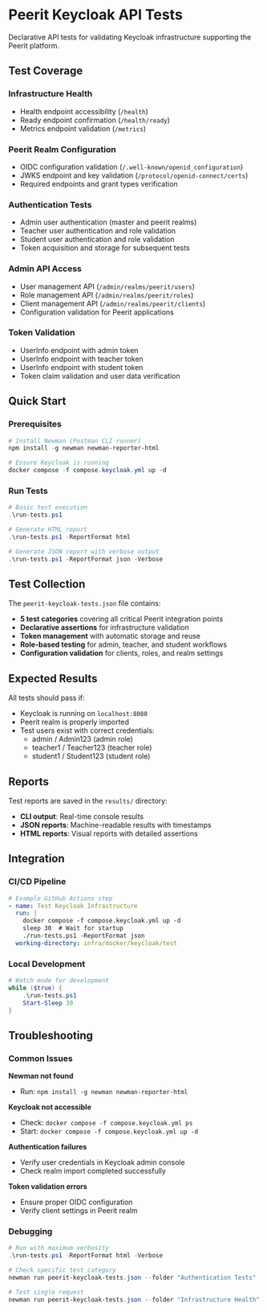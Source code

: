 # Peerit Keycloak API Tests

Declarative API tests for validating Keycloak infrastructure supporting the Peerit platform.

## Test Coverage

### Infrastructure Health
- Health endpoint accessibility (`/health`)
- Ready endpoint confirmation (`/health/ready`)  
- Metrics endpoint validation (`/metrics`)

### Peerit Realm Configuration
- OIDC configuration validation (`/.well-known/openid_configuration`)
- JWKS endpoint and key validation (`/protocol/openid-connect/certs`)
- Required endpoints and grant types verification

### Authentication Tests
- Admin user authentication (master and peerit realms)
- Teacher user authentication and role validation
- Student user authentication and role validation
- Token acquisition and storage for subsequent tests

### Admin API Access
- User management API (`/admin/realms/peerit/users`)
- Role management API (`/admin/realms/peerit/roles`)
- Client management API (`/admin/realms/peerit/clients`)
- Configuration validation for Peerit applications

### Token Validation
- UserInfo endpoint with admin token
- UserInfo endpoint with teacher token  
- UserInfo endpoint with student token
- Token claim validation and user data verification

## Quick Start

### Prerequisites

```powershell
# Install Newman (Postman CLI runner)
npm install -g newman newman-reporter-html

# Ensure Keycloak is running
docker compose -f compose.keycloak.yml up -d
```

### Run Tests

```powershell
# Basic test execution
.\run-tests.ps1

# Generate HTML report
.\run-tests.ps1 -ReportFormat html

# Generate JSON report with verbose output
.\run-tests.ps1 -ReportFormat json -Verbose
```

## Test Collection

The `peerit-keycloak-tests.json` file contains:

- **5 test categories** covering all critical Peerit integration points
- **Declarative assertions** for infrastructure validation
- **Token management** with automatic storage and reuse
- **Role-based testing** for admin, teacher, and student workflows
- **Configuration validation** for clients, roles, and realm settings

## Expected Results

All tests should pass if:
- Keycloak is running on `localhost:8080`
- Peerit realm is properly imported
- Test users exist with correct credentials:
  - admin / Admin123 (admin role)
  - teacher1 / Teacher123 (teacher role)  
  - student1 / Student123 (student role)

## Reports

Test reports are saved in the `results/` directory:
- **CLI output**: Real-time console results
- **JSON reports**: Machine-readable results with timestamps
- **HTML reports**: Visual reports with detailed assertions

## Integration

### CI/CD Pipeline

```yaml
# Example GitHub Actions step
- name: Test Keycloak Infrastructure
  run: |
    docker compose -f compose.keycloak.yml up -d
    sleep 30  # Wait for startup
    ./run-tests.ps1 -ReportFormat json
  working-directory: infra/docker/keycloak/test
```

### Local Development

```powershell
# Watch mode for development
while ($true) {
    .\run-tests.ps1
    Start-Sleep 30
}
```

## Troubleshooting

### Common Issues

**Newman not found**
- Run: `npm install -g newman newman-reporter-html`

**Keycloak not accessible**  
- Check: `docker compose -f compose.keycloak.yml ps`
- Start: `docker compose -f compose.keycloak.yml up -d`

**Authentication failures**
- Verify user credentials in Keycloak admin console
- Check realm import completed successfully

**Token validation errors**
- Ensure proper OIDC configuration
- Verify client settings in Peerit realm

### Debugging

```powershell
# Run with maximum verbosity
.\run-tests.ps1 -ReportFormat html -Verbose

# Check specific test category
newman run peerit-keycloak-tests.json --folder "Authentication Tests"

# Test single request
newman run peerit-keycloak-tests.json --folder "Infrastructure Health"
```
